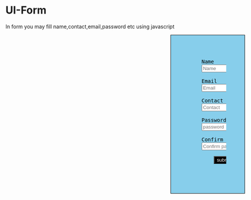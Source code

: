 # UI-Form
In form you may fill name,contact,email,password etc using javascript
<div id="ui">
	<pre>
	Name
	<input placeholder="Name" id=x1>
	<span id="x1"></span>
	Email
	<input placeholder="Email" id=x2>
	<span id="x2"></span>
	Contact
	<input placeholder="Contact" id=x3>
	<span id="x3"></span>
	Password
	<input placeholder="password" id=x4>
	<span id="x4"></span>
	Confirm Password
	<input placeholder="Confirm password" id=x5>
	<span id="x5"></span>
		<button onclick="abc()">submit</button>
	</pre>
</div>
<script type="text/javascript">
	function abc()
	{
		x1=document.querySelector("input#x1").value
		x2=document.querySelector("input#x2").value
		x3=document.querySelector("input#x3").value
		x4=document.querySelector("input#x4").value
		x5=document.querySelector("input#x5").value
		m1=""
		m2=""
		m3=""
		m4=""
		m5=""
		if (x1=="") {m1="name reqired"}
		 if(x2=="") {m2="email is required"}
		 if(x3=="") {m3="contact is required"}
		 if (x4=="") {m4="password is required"}
		 if (x5=="") {m5="Confirm password is required"}
		 	document.querySelector("span#x1").innerHTML=m1
		 document.querySelector("span#x2").innerHTML=m2
		 document.querySelector("span#x3").innerHTML=m3
		 document.querySelector("span#x4").innerHTML=m4
		 document.querySelector("span#x5").innerHTML=m5
	}
</script>
<style type="text/css">
	span
	{
		color: red;
	}
	#ui
	{
		border: 1px solid black;
		width: 20%;
		text-align: left;
		margin-left: 450px;
		padding: 50px;
		background:skyblue;
		color: black;
	}
	button
	{
		background: black;
		color: white;
	}
</style>
